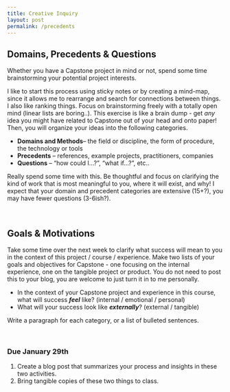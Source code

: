 ```yaml
---
title: Creative Inquiry
layout: post
permalink: /precedents
---
```


## Domains, Precedents & Questions

Whether you have a Capstone project in mind or not, spend some time brainstorming your potential project interests.

I like to start this process using sticky notes or by creating a mind-map, since it allows me to rearrange and search for connections between things. I also like ranking things. Focus on brainstorming freely with a totally open mind (linear lists are boring..). This exercise is like a brain dump - get *any* idea you might have related to Capstone out of your head and onto paper! Then, you will organize your ideas into the following categories.

+ **Domains and Methods**– the field or discipline, the form of procedure, the technology or tools<br>
+ **Precedents** – references, example projects, practitioners, companies<br>
+ **Questions** – “how could I…?”, “what if…?”, etc..

Really spend some time with this. Be thoughtful and focus on clarifying the kind of work that is most meaningful to you, where it will exist, and why! I expect that your domain and precedent categories are extensive (15+?), you may have fewer questions (3-6ish?).

<br>

## Goals & Motivations

Take some time over the next week to clarify what success will mean to you in the context of this project /
course / experience. Make two lists of your goals and objectives for Capstone - one focusing on the
internal experience, one on the tangible project or product. You do not need to post this to your blog,
you are welcome to just turn it in to me personally.
+ In the context of your Capstone project and experience in this course, what will success ***feel*** like?
(internal / emotional / personal)
+ What will your success look like ***externally***? (external / tangible)

Write a paragraph for each category, or a list of bulleted sentences.

<br>

### <span class="due">Due January 29th</span>

1. Create a blog post that summarizes your process and insights in these two activities.
2. Bring tangible copies of these two things to class.

<br>
